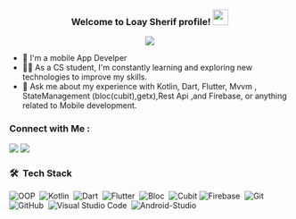 

<h3 align="center">
  Welcome to Loay Sherif profile!
  <img src="https://media.giphy.com/m588nedia/hvRJCLFzcasrR4ia7z/giphy.gif" width="28">
</h3>

<!-- Typing SVG by DenverCoder1 - https://github.com/DenverCoder1/readme-typing-svg -->
<p align="center">
  <a href="https://github.com/DenverCoder1/readme-typing-svg"><img src="https://readme-typing-svg.herokuapp.com/?lines=Flutter%20developer;Always%20learning%20new%20things&font=Fira%20Code&center=true&width=440&height=45&color=f75c7e&vCenter=true&size=22"></a>
</p> 

- 🏢 I'm a mobile App Develper
- 👨‍💻 As a CS student, I'm constantly learning and exploring new technologies to improve my skills.
- 💬 Ask me about my experience with Kotlin, Dart, Flutter, Mvvm , StateManagement (bloc(cubit),getx),Rest Api ,and Firebase, or anything related to Mobile development.


### Connect with Me :

<a href=https://www.linkedin.com/in/loay-sherif-69b3a4277/ target="_blank"><img src="https://img.shields.io/badge/Loay%20Sherif-0077B5?style=for-the-badge&logo=Linkedin&logoColor=white"/></a>
<a href=https://www.facebook.com/loay.sherif.583/ target="_blank"><img src="https://img.shields.io/badge/Loay%20Sherif-0077B5?style=for-the-badge&logo=Facebook&logoColor=white"/></a>

### 🛠 &nbsp;Tech Stack
![OOP](https://img.shields.io/badge/-OOP-05122A?style=flat&logo=oop)&nbsp;
![Kotlin](https://img.shields.io/badge/-Kotlin-05122A?style=flat&logo=kotlin&logoColor=7F52FF)&nbsp;
![Dart](https://img.shields.io/badge/-Dart-05122A?style=flat&logo=dart&logoColor=563D7C)&nbsp;
![Flutter](https://img.shields.io/badge/-Flutter-05122A?style=flat&logo=flutter)&nbsp;
![Bloc](https://img.shields.io/badge/-Bloc-05122A?style=flat&logo=bloc&logoColor=1572B6)&nbsp;
![Cubit](https://img.shields.io/badge/-Cubit-05122A?style=flat&logo=cubit)
![Firebase](https://img.shields.io/badge/-Firebase-05122A?style=flat&logo=firebase.js&logoColor=339933)&nbsp;
![Git](https://img.shields.io/badge/-Git-05122A?style=flat&logo=git)&nbsp;
![GitHub](https://img.shields.io/badge/-GitHub-05122A?style=flat&logo=github)&nbsp;
![Visual Studio Code](https://img.shields.io/badge/-Visual%20Studio%20Code-05122A?style=flat&logo=visual-studio-code&logoColor=007ACC)&nbsp;
![Android-Studio](https://img.shields.io/badge/-Android%20Staduio-05122A?style=flat&logo=android-studio)&nbsp;

